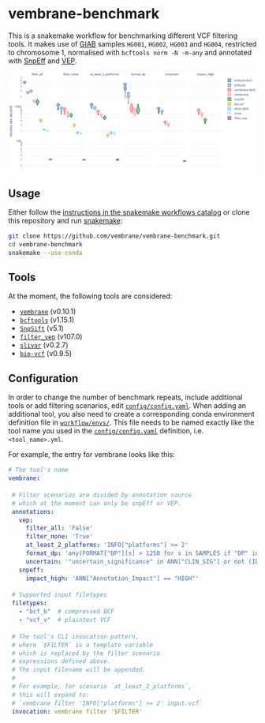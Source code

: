 # vembrane-benchmark
This is a snakemake workflow for benchmarking different VCF filtering tools.
It makes use of [GIAB](https://www.nist.gov/programs-projects/genome-bottle) samples `HG001`, `HG002`, `HG003` and `HG004`, restricted to chromosome 1, normalised with `bcftools norm -N -m-any` and annotated with [SnpEff](https://pcingola.github.io/SnpEff/se_introduction/) and [VEP](https://ensembl.org/info/docs/tools/vep/index.html).

![vembrane benchmark](results/plot/benchmark.svg)


## Usage
Either follow the [instructions in the snakemake workflows catalog](https://snakemake.github.io/snakemake-workflow-catalog?usage=vembrane/vembrane-benchmark) or clone this repository and run [snakemake](https://snakemake.github.io/):
```sh
git clone https://github.com/vembrane/vembrane-benchmark.git
cd vembrane-benchmark
snakemake --use-conda
```

## Tools
At the moment, the following tools are considered:
 - [`vembrane`](http://github.com/vembrane/vembrane) (v0.10.1)
 - [`bcftools`](https://samtools.github.io/bcftools/bcftools.html#expressions) (v1.15.1)
 - [`SnpSift`](https://pcingola.github.io/SnpEff/ss_introduction/) (v5.1)
 - [`filter_vep`](https://www.ensembl.org/info/docs/tools/vep/script/vep_filter.html) (v107.0)
 - [`slivar`](https://github.com/brentp/slivar) (v0.2.7)
 - [`bio-vcf`](https://github.com/vcflib/bio-vcf) (v0.9.5)


## Configuration
 In order to change the number of benchmark repeats, include additional tools or add filtering scenarios, edit [`config/config.yaml`](config/config.yaml).
 When adding an additional tool, you also need to create a corresponding conda environment definition file in [`workflow/envs/`](workflow/envs).
 This file needs to be named exactly like the tool name you used in the [`config/config.yaml`](config/config.yaml) definition, i.e. `<tool_name>.yml`.

 For example, the entry for vembrane looks like this:
 ```yaml
# The tool's name
vembrane:

  # Filter scenarios are divided by annotation source
  # which at the moment can only be snpEff or VEP.
  annotations:
    vep:
      filter_all: 'False'
      filter_none: 'True'
      at_least_2_platforms: 'INFO["platforms"] >= 2'
      format_dp: 'any(FORMAT["DP"][s] > 1250 for s in SAMPLES if "DP" in FORMAT)'
      uncertain: '"uncertain_significance" in ANN["CLIN_SIG"] or not (ID and ID.startswith("rs"))'
    snpeff:
      impact_high: 'ANN["Annotation_Impact"] == "HIGH"'

  # Supported input filetypes
  filetypes:
    - "bcf_b"  # compressed BCF
    - "vcf_v"  # plaintext VCF

  # The tool's CLI invocation pattern,
  # where `$FILTER` is a template variable
  # which is replaced by the filter scenario
  # expressions defined above.
  # The input filename will be appended.
  #
  # For example, for scenario `at_least_2_platforms`,
  # this will expand to:
  # `vembrane filter 'INFO["platforms"] >= 2' input.vcf`
  invocation: vembrane filter '$FILTER'
```
